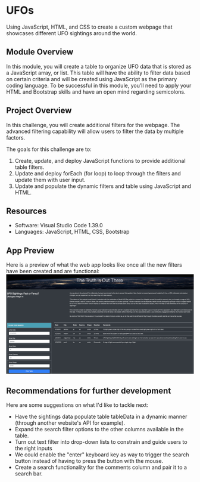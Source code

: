 # UFOs
Using JavaScript, HTML, and CSS to create a custom webpage that showcases different UFO sightings around the world.

## Module Overview
In this module, you will create a table to organize UFO data that is stored as a JavaScript array, or list. This table will have the ability to filter data based on certain criteria and will be created using JavaScript as the primary coding language. To be successful in this module, you’ll need to apply your HTML and Bootstrap skills and have an open mind regarding semicolons.

## Project Overview
In this challenge, you will create additional filters for the webpage. The advanced filtering capability will allow users to filter the data by multiple factors.

The goals for this challenge are to:
1. Create, update, and deploy JavaScript functions to provide additional table filters.
2. Update and deploy forEach (for loop) to loop through the filters and update them with user input.
3. Update and populate the dynamic filters and table using JavaScript and HTML.

## Resources

- Software: Visual Studio Code 1.39.0
- Languages: JavaScript, HTML, CSS, Bootstrap

## App Preview

Here is a preview of what the web app looks like once all the new filters have been created and are functional:
![alt text](https://github.com/jbtrahin/UFOs/blob/master/static/images/web_app_example.png)

## Recommendations for further development

Here are some suggestions on what I'd like to tackle next:
- Have the sightings data populate table tableData in a dynamic manner (through another website's API for example).
- Expand the search filter options to the other columns available in the table.
- Turn out text filter into drop-down lists to constrain and guide users to the right inputs
- We could enable the "enter" keyboard key as way to trigger the search button instead of having to press the button with the mouse.
- Create a search functionality for the comments column and pair it to a search bar.
